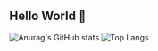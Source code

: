 ## Hello World 👋

![Anurag's GitHub stats](https://github-readme-stats.vercel.app/api?username=guilhermex2&show_icons=true&rank_icon=github&theme=tokyonight)
![Top Langs](https://github-readme-stats.vercel.app/api/top-langs/?username=guilhermex2&hide_progress=true&theme=tokyonight)
